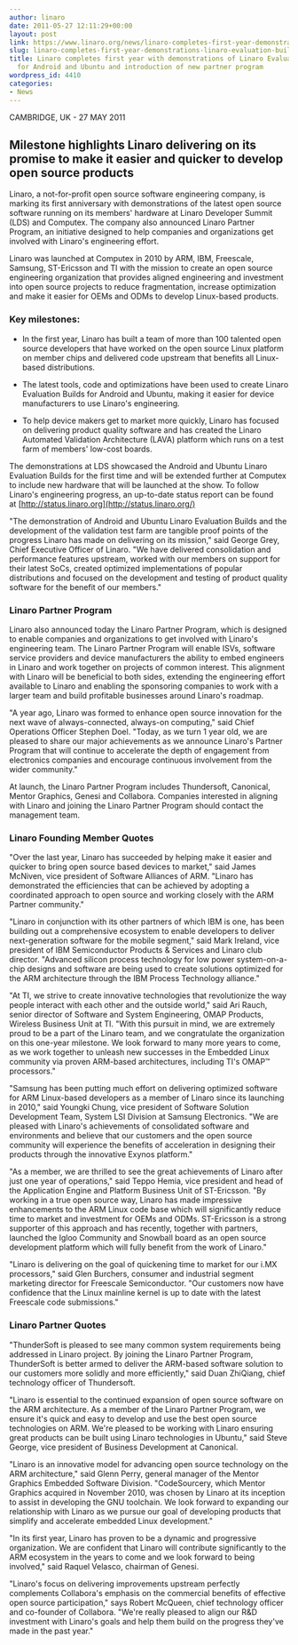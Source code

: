```yaml
---
author: linaro
date: 2011-05-27 12:11:29+00:00
layout: post
link: https://www.linaro.org/news/linaro-completes-first-year-demonstrations-linaro-evaluation-builds-android-ubuntu-introduction-new-partner-program/
slug: linaro-completes-first-year-demonstrations-linaro-evaluation-builds-android-ubuntu-introduction-new-partner-program
title: Linaro completes first year with demonstrations of Linaro Evaluation Builds
  for Android and Ubuntu and introduction of new partner program
wordpress_id: 4410
categories:
- News
---
```

CAMBRIDGE, UK - 27 MAY 2011

## Milestone highlights Linaro delivering on its promise to make it easier and quicker to develop open source products


Linaro, a not-for-profit open source software engineering company, is marking its first anniversary with demonstrations of the latest open source software running on its members' hardware at Linaro Developer Summit (LDS) and Computex. The company also announced Linaro Partner Program, an initiative designed to help companies and organizations get involved with Linaro's engineering effort.

Linaro was launched at Computex in 2010 by ARM, IBM, Freescale, Samsung, ST-Ericsson and TI with the mission to create an open source engineering organization that provides aligned engineering and investment into open source projects to reduce fragmentation, increase optimization and make it easier for OEMs and ODMs to develop Linux-based products.


### Key milestones:

	
  * In the first year, Linaro has built a team of more than 100 talented open source developers that have worked on the open source Linux platform on member chips and delivered code upstream that benefits all Linux-based distributions.

	
  * The latest tools, code and optimizations have been used to create Linaro Evaluation Builds for Android and Ubuntu, making it easier for device manufacturers to use Linaro's engineering.

	
  * To help device makers get to market more quickly, Linaro has focused on delivering product quality software and has created the Linaro Automated Validation Architecture (LAVA) platform which runs on a test farm of members' low-cost boards.


The demonstrations at LDS showcased the Android and Ubuntu Linaro Evaluation Builds for the first time and will be extended further at Computex to include new hardware that will be launched at the show. To follow Linaro's engineering progress, an up-to-date status report can be found at [http://status.linaro.org](http://status.linaro.org/)

"The demonstration of Android and Ubuntu Linaro Evaluation Builds and the development of the validation test farm are tangible proof points of the progress Linaro has made on delivering on its mission," said George Grey, Chief Executive Officer of Linaro. "We have delivered consolidation and performance features upstream, worked with our members on support for their latest SoCs, created optimized implementations of popular distributions and focused on the development and testing of product quality software for the benefit of our members."


### Linaro Partner Program

Linaro also announced today the Linaro Partner Program, which is designed to enable companies and organizations to get involved with Linaro's engineering team. The Linaro Partner Program will enable ISVs, software service providers and device manufacturers the ability to embed engineers in Linaro and work together on projects of common interest. This alignment with Linaro will be beneficial to both sides, extending the engineering effort available to Linaro and enabling the sponsoring companies to work with a larger team and build profitable businesses around Linaro's roadmap.

"A year ago, Linaro was formed to enhance open source innovation for the next wave of always-connected, always-on computing," said Chief Operations Officer Stephen Doel. "Today, as we turn 1 year old, we are pleased to share our major achievements as we announce Linaro's Partner Program that will continue to accelerate the depth of engagement from electronics companies and encourage continuous involvement from the wider community."

At launch, the Linaro Partner Program includes Thundersoft, Canonical, Mentor Graphics, Genesi and Collabora. Companies interested in aligning with Linaro and joining the Linaro Partner Program should contact the management team.

### Linaro Founding Member Quotes


"Over the last year, Linaro has succeeded by helping make it easier and quicker to bring open source based devices to market," said James McNiven, vice president of Software Alliances of ARM. "Linaro has demonstrated the efficiencies that can be achieved by adopting a coordinated approach to open source and working closely with the ARM Partner community."

"Linaro in conjunction with its other partners of which IBM is one, has been building out a comprehensive ecosystem to enable developers to deliver next-generation software for the mobile segment," said Mark Ireland, vice president of IBM Semiconductor Products & Services and Linaro club director. "Advanced silicon process technology for low power system-on-a-chip designs and software are being used to create solutions optimized for the ARM architecture through the IBM Process Technology alliance."

"At TI, we strive to create innovative technologies that revolutionize the way people interact with each other and the outside world," said Ari Rauch, senior director of Software and System Engineering, OMAP Products, Wireless Business Unit at TI. "With this pursuit in mind, we are extremely proud to be a part of the Linaro team, and we congratulate the organization on this one-year milestone. We look forward to many more years to come, as we work together to unleash new successes in the Embedded Linux community via proven ARM-based architectures, including TI's OMAP™ processors."

"Samsung has been putting much effort on delivering optimized software for ARM Linux-based developers as a member of Linaro since its launching in 2010," said Youngki Chung, vice president of Software Solution Development Team, System LSI Division at Samsung Electronics. "We are pleased with Linaro's achievements of consolidated software and environments and believe that our customers and the open source community will experience the benefits of acceleration in designing their products through the innovative Exynos platform."

"As a member, we are thrilled to see the great achievements of Linaro after just one year of operations," said Teppo Hemia, vice president and head of the Application Engine and Platform Business Unit of ST-Ericsson. "By working in a true open source way, Linaro has made impressive enhancements to the ARM Linux code base which will significantly reduce time to market and investment for OEMs and ODMs. ST-Ericsson is a strong supporter of this approach and has recently, together with partners, launched the Igloo Community and Snowball board as an open source development platform which will fully benefit from the work of Linaro."

"Linaro is delivering on the goal of quickening time to market for our i.MX processors," said Glen Burchers, consumer and industrial segment marketing director for Freescale Semiconductor. "Our customers now have confidence that the Linux mainline kernel is up to date with the latest Freescale code submissions."


### Linaro Partner Quotes


"ThunderSoft is pleased to see many common system requirements being addressed in Linaro project. By joining the Linaro Partner Program, ThunderSoft is better armed to deliver the ARM-based software solution to our customers more solidly and more efficiently," said Duan ZhiQiang, chief technology officer of Thundersoft.

"Linaro is essential to the continued expansion of open source software on the ARM architecture. As a member of the Linaro Partner Program, we ensure it's quick and easy to develop and use the best open source technologies on ARM. We're pleased to be working with Linaro ensuring great products can be built using Linaro technologies in Ubuntu," said Steve George, vice president of Business Development at Canonical.

"Linaro is an innovative model for advancing open source technology on the ARM architecture," said Glenn Perry, general manager of the Mentor Graphics Embedded Software Division. "CodeSourcery, which Mentor Graphics acquired in November 2010, was chosen by Linaro at its inception to assist in developing the GNU toolchain. We look forward to expanding our relationship with Linaro as we pursue our goal of developing products that simplify and accelerate embedded Linux development."

"In its first year, Linaro has proven to be a dynamic and progressive organization. We are confident that Linaro will contribute significantly to the ARM ecosystem in the years to come and we look forward to being involved," said Raquel Velasco, chairman of Genesi.

"Linaro's focus on delivering improvements upstream perfectly complements Collabora's emphasis on the commercial benefits of effective open source participation," says Robert McQueen, chief technology officer and co-founder of Collabora. "We're really pleased to align our R&D investment with Linaro's goals and help them build on the progress they've made in the past year."
